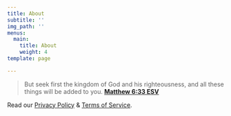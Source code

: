 ```yaml
---
title: About
subtitle: ''
img_path: ''
menus:
  main:
    title: About
    weight: 4
template: page

---
```

> But seek first the kingdom of God and his righteousness, and all these things will be added to you. [**Matthew 6:33 ESV**](https://dailydevotion.app/tabs/bible/ENGESVN2ET/Matt/6)

Read our [Privacy Policy](https://www.seekfirst.ltd/privacy-policy/) & [Terms of Service](https://www.seekfirst.ltd/terms-of-service/).